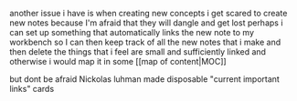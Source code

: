 another issue i have is when creating new concepts i get scared to create new notes because I'm afraid that they will dangle and get lost
perhaps i can set up something that automatically links the new note to my workbench so I can then keep track of all the new notes that i make and then delete the things that i feel are small and sufficiently linked and otherwise i would map it in some [[map of content|MOC]]

but dont be afraid
Nickolas luhman made disposable "current important links" cards
